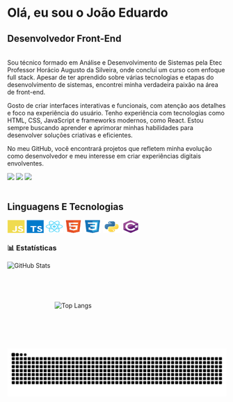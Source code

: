# Olá, eu sou o João Eduardo
<h2>Desenvolvedor Front-End</h2>
<br>
Sou técnico formado em Análise e Desenvolvimento de Sistemas pela Etec Professor Horácio Augusto da Silveira, onde concluí um curso com enfoque full stack. 
Apesar de ter aprendido sobre várias tecnologias e etapas do desenvolvimento de sistemas, encontrei minha verdadeira paixão na área de front-end.

Gosto de criar interfaces interativas e funcionais, com atenção aos detalhes e foco na experiência do usuário. Tenho experiência com tecnologias como HTML, CSS, JavaScript e frameworks modernos, como React. 
Estou sempre buscando aprender e aprimorar minhas habilidades para desenvolver soluções criativas e eficientes.

No meu GitHub, você encontrará projetos que refletem minha evolução como desenvolvedor e meu interesse em criar experiências digitais envolventes.
<br>
<div> 
  <a href="https://www.instagram.com/_joaozinhocatatau/" target="_blank"><img src="https://img.shields.io/badge/-Instagram-%23E4405F?style=for-the-badge&logo=instagram&logoColor=white" target="_blank"></a>
  <a href = "mailto:joaoeduvaz@gmail.com"><img src="https://img.shields.io/badge/-Gmail-%23333?style=for-the-badge&logo=gmail&logoColor=white" target="_blank"></a>
  <a href="https://www.linkedin.com/in/" target="_blank"><img src="https://img.shields.io/badge/-LinkedIn-%230077B5?style=for-the-badge&logo=linkedin&logoColor=white" target="_blank"></a> 
</div>

<div style="display: inline_block"><br>
  <h2>Linguagens E Tecnologias</h2>
  <img align="center" alt="Rafa-Js" height="30" width="40" src="https://raw.githubusercontent.com/devicons/devicon/master/icons/javascript/javascript-plain.svg">
  <img align="center" alt="Rafa-Ts" height="30" width="40" src="https://raw.githubusercontent.com/devicons/devicon/master/icons/typescript/typescript-plain.svg">
  <img align="center" alt="Rafa-React" height="30" width="40" src="https://raw.githubusercontent.com/devicons/devicon/master/icons/react/react-original.svg">
  <img align="center" alt="Rafa-HTML" height="30" width="40" src="https://raw.githubusercontent.com/devicons/devicon/master/icons/html5/html5-original.svg">
  <img align="center" alt="Rafa-CSS" height="30" width="40" src="https://raw.githubusercontent.com/devicons/devicon/master/icons/css3/css3-original.svg">
  <img align="center" alt="Rafa-Python" height="30" width="40" src="https://raw.githubusercontent.com/devicons/devicon/master/icons/python/python-original.svg">
  <img align="center" alt="Rafa-Csharp" height="30" width="40" src="https://raw.githubusercontent.com/devicons/devicon/master/icons/csharp/csharp-original.svg">
</div>

  ### 📊 Estatísticas
<div style="display: flex; align-items: center; gap: 10px;">
  <img 
    alt="GitHub Stats" 
    height="200" 
    src="https://github-readme-stats.vercel.app/api?username=juedu006&show_icons=true&theme=dark&include_all_commits=true&locale=pt-br" 
  />

  <img 
    alt="Top Langs" 
    height="200" 
    src="https://github-readme-stats.vercel.app/api/top-langs/?username=juedu006&theme=dark&layout=compact&custom_title=Tecnologias&langs_count=9" 
  />
</div>

<picture align="center">
  <source media="(prefers-color-scheme: dark)" srcset="https://raw.githubusercontent.com/juedu006/juedu006/output/github-contribution-grid-snake-dark.svg">
  <source media="(prefers-color-scheme: light)" srcset="https://raw.githubusercontent.com/juedu006/juedu006/output/github-contribution-grid-snake-dark.svg">
  <img align="center" alt="github contribution grid snake animation" src="https://raw.githubusercontent.com/juedu006/juedu006/output/github-contribution-grid-snake.svg">
</picture>
<br><br>
